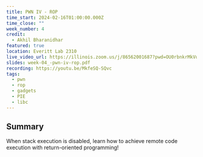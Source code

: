 ```yaml
---
title: PWN IV - ROP
time_start: 2024-02-16T01:00:00.000Z
time_close: ""
week_number: 4
credit:
  - Akhil Bharanidhar
featured: true
location: Everitt Lab 2310
live_video_url: https://illinois.zoom.us/j/86562001687?pwd=OU0rbnkrMkVuSlRZTjJGMzM2ZTNUUT09
slides: week-04_-pwn-iv-rop.pdf
recording: https://youtu.be/MkfeSQ-SQvc
tags:
  - pwn
  - rop
  - gadgets
  - PIE
  - libc
---
```

## Summary

When stack execution is disabled, learn how to achieve remote code execution with return-oriented programming!